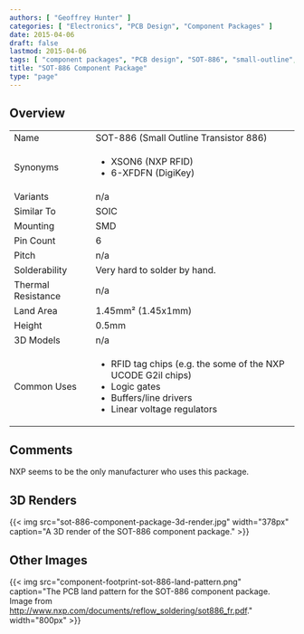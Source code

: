 ```yaml
---
authors: [ "Geoffrey Hunter" ]
categories: [ "Electronics", "PCB Design", "Component Packages" ]
date: 2015-04-06
draft: false
lastmod: 2015-04-06
tags: [ "component packages", "PCB design", "SOT-886", "small-outline", "transistor", "XSON-6", "6-XFDFN" ]
title: "SOT-886 Component Package"
type: "page"
---
```


## Overview

<table>
  <tbody>
    <tr>
      <td>Name</td>
      <td>SOT-886 (Small Outline Transistor 886)</td>
    </tr>
    <tr>
      <td>Synonyms</td>
      <td>
      <ul>
      <li>XSON6 (NXP RFID)</li>
      <li>6-XFDFN (DigiKey)</li>
      </ul>
      </td>
    </tr>
    <tr>
      <td>Variants</td>
      <td>n/a</td>
    </tr>
    <tr>
      <td>Similar To</td>
      <td>SOIC</td>
    </tr>
    <tr>
      <td>Mounting</td>
      <td>SMD</td>
    </tr>
    <tr>
      <td>Pin Count</td>
      <td>6</td>
    </tr>
    <tr>
      <td>Pitch</td>
      <td>n/a</td>
    </tr>
    <tr>
      <td>Solderability</td>
      <td>Very hard to solder by hand.</td>
    </tr>
    <tr>
      <td>Thermal Resistance</td>
      <td>n/a</td>
    </tr>
    <tr>
      <td>Land Area</td>
      <td>1.45mm² (1.45x1mm)</td>
    </tr>
    <tr>
      <td>Height</td>
      <td>0.5mm</td>
    </tr>
    <tr>
      <td>3D Models</td>
      <td>n/a</td>
    </tr>
    <tr>
      <td>Common Uses</td>
      <td>
      <ul>
      <li>RFID tag chips (e.g. the some of the NXP UCODE G2il chips)</li>
      <li>Logic gates</li>
      <li>Buffers/line drivers</li>
      <li>Linear voltage regulators</li>
      </ul>
      </td>
    </tr>
  </tbody>
</table>

## Comments

NXP seems to be the only manufacturer who uses this package.

## 3D Renders

{{< img src="sot-886-component-package-3d-render.jpg" width="378px" caption="A 3D render of the SOT-886 component package." >}}

## Other Images

{{< img src="component-footprint-sot-886-land-pattern.png" caption="The PCB land pattern for the SOT-886 component package. Image from http://www.nxp.com/documents/reflow_soldering/sot886_fr.pdf." width="800px" >}}
